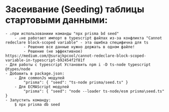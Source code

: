 # Засеивание (Seeding) таблицы стартовыми данными:
	- ⚠️при использованиии команды "npx prisma bd seed" 
		- ⚠️не работает импорт в typescript файлах из-за конфликта "Cannot redeclare block-scoped variable" - эта ошибка специфична для ts
			- Решение все данные нужно держать в одном файле!
			- Решение (не эффективное) https://medium.com/@surajkpcool/cannot-redeclare-block-scoped-variable-in-typescript-b92454f2f81f
	- Для работы с typescript Установить npm i -D ts-node typescript @types/node 
	- Добавить в package.json:
		- Для commonJs модулей 
			"prisma": { "seed": "ts-node prisma/seed.ts" }
		- Для ECMAScript модулей
			"prisma": { "seed": "node --loader ts-node/esm prisma\seed.ts" }
	- Запустить команду:
		$ npx prisma db seed

